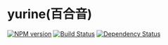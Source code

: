 # yurine(百合音)

[![NPM version](https://badge.fury.io/js/yurine.png)](https://npmjs.org/package/yurine)
[![Build Status](https://travis-ci.org/karasjs/yurine.svg?branch=master)](https://travis-ci.org/karasjs/yurine)
[![Dependency Status](https://david-dm.org/karasjs/yurine.png)](https://david-dm.org/karasjs/yurine)

